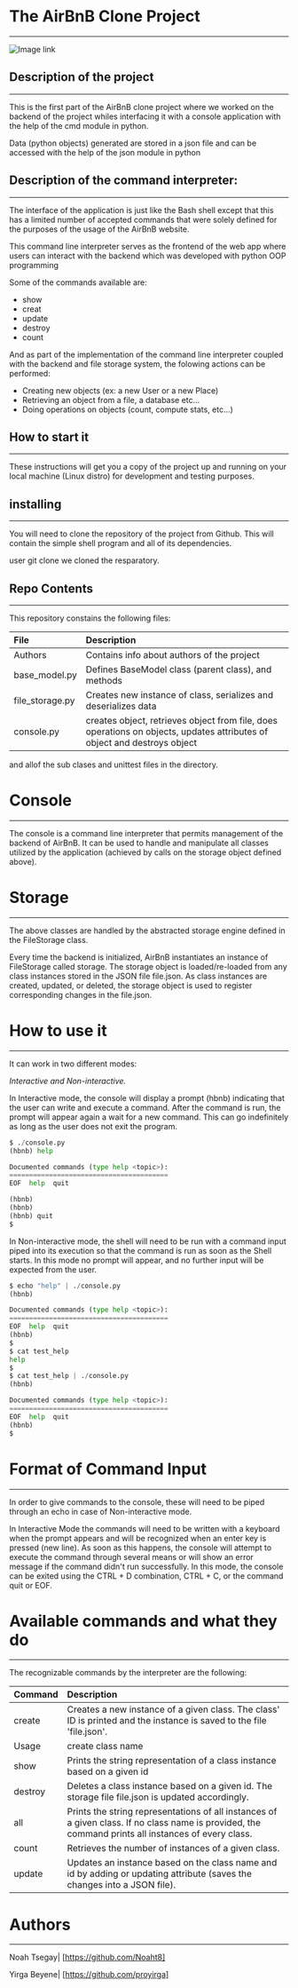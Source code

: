 # The AirBnB Clone Project

___

![Image link](https://cbi-blog.s3.amazonaws.com/blog/wp-content/uploads/2015/06/airbnb_logo_detail.png)

## Description of the project
___

This is the first part of the AirBnB clone project where we worked on the backend of the project whiles interfacing it with a console application with the help of the cmd module in python.

Data (python objects) generated are stored in a json file and can be accessed with the help of the json module in python

## Description of the command interpreter:
___
The interface of the application is just like the Bash shell except that this has a limited number of accepted commands that were solely defined for the purposes of the usage of the AirBnB website.

This command line interpreter serves as the frontend of the web app where users can interact with the backend which was developed with python OOP programming

Some of the commands available are:

- show
- creat
- update
- destroy
- count

And as part of the implementation of the command line interpreter coupled with the backend and file storage system, the folowing actions can be performed:

- Creating new objects (ex: a new User or a new Place)
- Retrieving an object from a file, a database etc…
- Doing operations on objects (count, compute stats, etc…)

## How to start it
___
These instructions will get you a copy of the project up and running on your local machine (Linux distro) for development and testing purposes.

## installing
___
You will need to clone the repository of the project from Github. This will contain the simple shell program and all of its dependencies.

user git clone we cloned the resparatory.
## Repo Contents
___

This repository constains the following files:

|File| Description|
|:-------|:-------|
|Authors| Contains info about authors of the project|
|base_model.py| Defines BaseModel class (parent class), and methods|
|file_storage.py|Creates new instance of class, serializes and deserializes data|
|console.py|  creates object, retrieves object from file, does operations on objects, updates attributes of object and destroys object|

and allof the sub clases and unittest files in the directory.

# Console
___
The console is a command line interpreter that permits management of the backend of AirBnB. It can be used to handle and manipulate all classes utilized by the application (achieved by calls on the storage object defined above).

# Storage
___
The above classes are handled by the abstracted storage engine defined in the FileStorage class.

Every time the backend is initialized, AirBnB instantiates an instance of FileStorage called storage. The storage object is loaded/re-loaded from any class instances stored in the JSON file file.json. As class instances are created, updated, or deleted, the storage object is used to register corresponding changes in the file.json.

# How to use it
____
It can work in two different modes:

_Interactive and Non-interactive._

In Interactive mode, the console will display a prompt (hbnb) indicating that the user can write and execute a command. After the command is run, the prompt will appear again a wait for a new command. This can go indefinitely as long as the user does not exit the program.

```python
$ ./console.py
(hbnb) help

Documented commands (type help <topic>):
========================================
EOF  help  quit

(hbnb) 
(hbnb) 
(hbnb) quit
$
```
In Non-interactive mode, the shell will need to be run with a command input piped into its execution so that the command is run as soon as the Shell starts. In this mode no prompt will appear, and no further input will be expected from the user.

```python
$ echo "help" | ./console.py
(hbnb)

Documented commands (type help <topic>):
========================================
EOF  help  quit
(hbnb) 
$
$ cat test_help
help
$
$ cat test_help | ./console.py
(hbnb)

Documented commands (type help <topic>):
========================================
EOF  help  quit
(hbnb) 
$
```

# Format of Command Input
___

In order to give commands to the console, these will need to be piped through an echo in case of Non-interactive mode.

In Interactive Mode the commands will need to be written with a keyboard when the prompt appears and will be recognized when an enter key is pressed (new line). As soon as this happens, the console will attempt to execute the command through several means or will show an error message if the command didn't run successfully. In this mode, the console can be exited using the CTRL + D combination, CTRL + C, or the command quit or EOF.

# Available commands and what they do
___

The recognizable commands by the interpreter are the following:

|Command| Description|
|:------|:-----------|
|create| Creates a new instance of a given class. The class' ID is printed and the instance is saved to the file 'file.json'.|
|Usage| create class name|
|show| Prints the string representation of a class instance based on a given id|
|destroy| Deletes a class instance based on a given id. The storage file file.json is updated accordingly.
|all| Prints the string representations of all instances of a given class. If no class name is provided, the command prints all instances of every class.|
|count| Retrieves the number of instances of a given class.|
|update| Updates an instance based on the class name and id by adding or updating attribute (saves the changes into a JSON file).|
# Authors
___
Noah Tsegay|  [https://github.com/Noaht8]

Yirga Beyene|  [https://github.com/proyirga]
